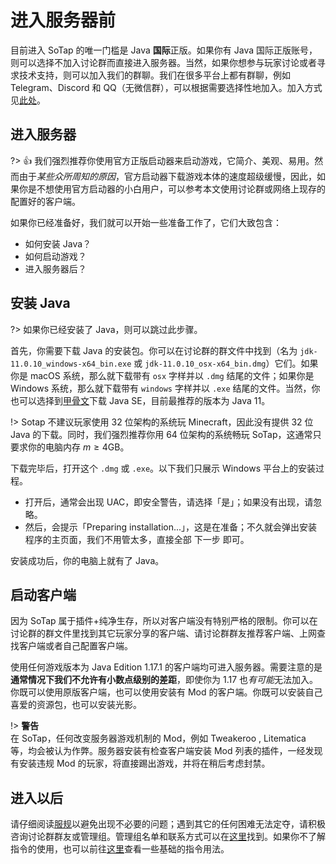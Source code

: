 # 进入服务器前

目前进入 SoTap 的唯一门槛是 Java **国际**正版。如果你有 Java 国际正版账号，则可以选择不加入讨论群而直接进入服务器。当然，如果你想参与玩家讨论或者寻求技术支持，则可以加入我们的群聊。我们在很多平台上都有群聊，例如 Telegram、Discord 和 QQ（无微信群），可以根据需要选择性地加入。加入方式见[此处](/forum/groups.md)。

## 进入服务器

?> 👍 我们强烈推荐你使用官方正版启动器来启动游戏，它简介、美观、易用。然而由于*某些众所周知的原因*，官方启动器下载游戏本体的速度超级缓慢，因此，如果你是不想使用官方启动器的小白用户，可以参考本文使用讨论群或网络上现存的配置好的客户端。

如果你已经准备好，我们就可以开始一些准备工作了，它们大致包含：

- 如何安装 Java？
- 如何启动游戏？
- 进入服务器后？

## 安装 Java

?> 如果你已经安装了 Java，则可以跳过此步骤。

首先，你需要下载 Java 的安装包。你可以在讨论群的群文件中找到（名为 `jdk-11.0.10_windows-x64_bin.exe` 或 `jdk-11.0.10_osx-x64_bin.dmg`）它们。如果你是 macOS 系统，那么就下载带有 `osx` 字样并以 `.dmg` 结尾的文件；如果你是 Windows 系统，那么就下载带有 `windows` 字样并以 `.exe` 结尾的文件。当然，你也可以选择到[甲骨文](https://www.oracle.com/hk/java/technologies/javase-downloads.html)下载 Java SE，目前最推荐的版本为 Java 11。

!> Sotap 不建议玩家使用 32 位架构的系统玩 Minecraft，因此没有提供 32 位 Java 的下载。同时，我们强烈推荐你用 64 位架构的系统畅玩 SoTap，这通常只要求你的电脑内存 $m\geq4\mathrm{GB}$。

下载完毕后，打开这个 `.dmg` 或 `.exe`。以下我们只展示 Windows 平台上的安装过程。

- 打开后，通常会出现 UAC，即安全警告，请选择「是」；如果没有出现，请忽略。
- 然后，会提示「Preparing installation...」，这是在准备；不久就会弹出安装程序的主页面，我们不用管太多，直接全部 <kbd>下一步</kbd> 即可。

安装成功后，你的电脑上就有了 Java。

## 启动客户端

因为 SoTap 属于插件+纯净生存，所以对客户端没有特别严格的限制。你可以在讨论群的群文件里找到其它玩家分享的客户端、请讨论群群友推荐客户端、上网查找客户端或者自己配置客户端。

使用任何游戏版本为 Java Edition 1.17.1 的客户端均可进入服务器。需要注意的是**通常情况下我们不允许有小数点级别的差距**，即使你为 1.17 也*有可能*无法加入。你既可以使用原版客户端，也可以使用安装有 Mod 的客户端。你既可以安装自己喜爱的资源包，也可以安装光影。

!> **警告**<br>在 SoTap，任何改变服务器游戏机制的 Mod，例如 Tweakeroo , Litematica 等，均会被认为作弊。服务器安装有检查客户端安装 Mod 列表的插件，一经发现有安装违规 Mod 的玩家，将直接踢出游戏，并将在稍后考虑封禁。

## 进入以后

请仔细阅读[服规](https://sotap.org/rules)以避免出现不必要的问题；遇到其它的任何困难无法定夺，请积极咨询讨论群群友或管理组。管理组名单和联系方式可以在[这里](/about/management.md)找到。如果你不了解指令的使用，也可以前往[这里](/getting-started/basic-commands.md)查看一些基础的指令用法。
